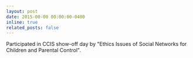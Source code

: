 ```yaml
---
layout: post
date: 2015-00-00 00:00:00-0400
inline: true
related_posts: false
---
```


Participated in CCIS show-off day by "Ethics Issues of Social Networks for Children and Parental Control".